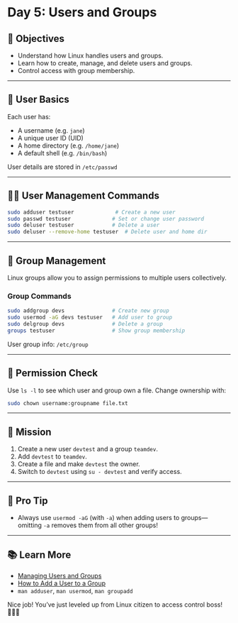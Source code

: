 # Day 5: Users and Groups 

## 🚩 Objectives
- Understand how Linux handles users and groups.
- Learn how to create, manage, and delete users and groups.
- Control access with group membership.

---

## 👤 User Basics
Each user has:
- A username (e.g. `jane`)
- A unique user ID (UID)
- A home directory (e.g. `/home/jane`)
- A default shell (e.g. `/bin/bash`)

User details are stored in `/etc/passwd`

---

## 🧑‍💻 User Management Commands
```bash
sudo adduser testuser             # Create a new user
sudo passwd testuser             # Set or change user password
sudo deluser testuser            # Delete a user
sudo deluser --remove-home testuser  # Delete user and home dir
```

---

## 👥 Group Management
Linux groups allow you to assign permissions to multiple users collectively.

### Group Commands
```bash
sudo addgroup devs               # Create new group
sudo usermod -aG devs testuser   # Add user to group
sudo delgroup devs               # Delete a group
groups testuser                  # Show group membership
```

User group info: `/etc/group`

---

## 🔐 Permission Check
Use `ls -l` to see which user and group own a file. Change ownership with:
```bash
sudo chown username:groupname file.txt
```

---

## 🎯 Mission
1. Create a new user `devtest` and a group `teamdev`.
2. Add `devtest` to `teamdev`.
3. Create a file and make `devtest` the owner.
4. Switch to `devtest` using `su - devtest` and verify access.

---

## 🧠 Pro Tip
- Always use `usermod -aG` (with `-a`) when adding users to groups—omitting `-a` removes them from all other groups!

---

## 📚 Learn More
- [Managing Users and Groups](https://www.geeksforgeeks.org/user-management-in-linux/)
- [How to Add a User to a Group](https://www.howtogeek.com/50787/add-a-user-to-a-group-or-second-group-on-linux/)
- `man adduser`, `man usermod`, `man groupadd`

Nice job! You’ve just leveled up from Linux citizen to access control boss! 🧑‍✈️🐧
